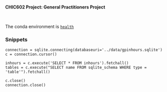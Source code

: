 <br>

**CHIC602 Project: General Practitioners Project**

<br>

The conda environment is  [`health`](https://github.com/miscellane/indices/tree/develop/development#anaconda-conda)

### Snippets

```
connection = sqlite.connecting(databaseuri='../data/gpinhours.sqlite')
c = connection.cursor()

inhours = c.execute('SELECT * FROM inhours').fetchall()
tables = c.execute("SELECT name FROM sqlite_schema WHERE type = 'table'").fetchall()

c.close()
connection.close()
```
